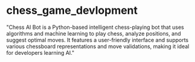 # chess_game_devlopment
"Chess AI Bot is a Python-based intelligent chess-playing bot that uses algorithms and machine learning to play chess, analyze positions, and suggest optimal moves. It features a user-friendly interface and supports various chessboard representations and move validations, making it ideal for developers learning AI."

